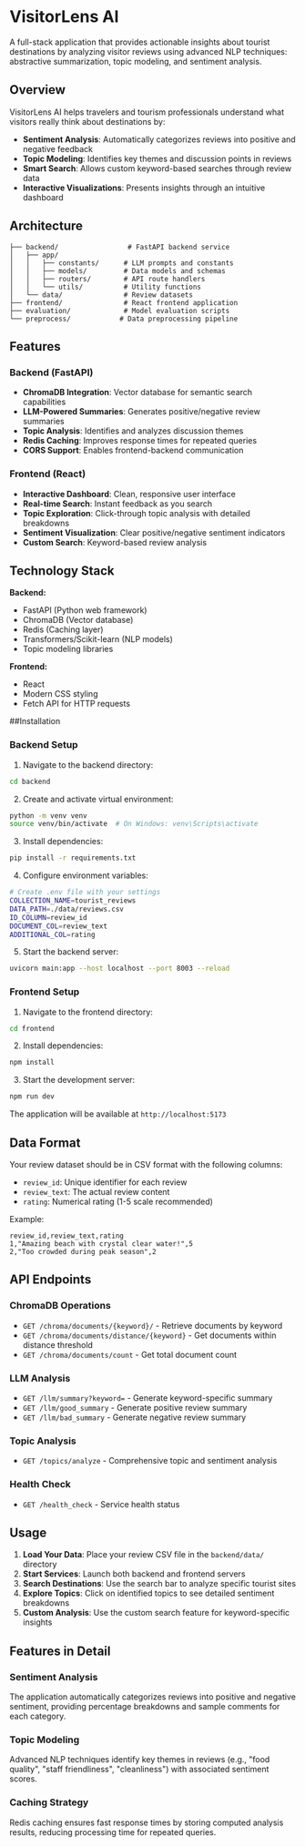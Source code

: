 # VisitorLens AI

A full-stack application that provides actionable insights about tourist destinations by analyzing visitor reviews using advanced NLP techniques: abstractive summarization, topic modeling, and sentiment analysis.

## Overview

VisitorLens AI helps travelers and tourism professionals understand what visitors really think about destinations by:

- **Sentiment Analysis**: Automatically categorizes reviews into positive and negative feedback
- **Topic Modeling**: Identifies key themes and discussion points in reviews
- **Smart Search**: Allows custom keyword-based searches through review data
- **Interactive Visualizations**: Presents insights through an intuitive dashboard

## Architecture

```
├── backend/                 # FastAPI backend service
│   ├── app/
│   │   ├── constants/      # LLM prompts and constants
│   │   ├── models/         # Data models and schemas
│   │   ├── routers/        # API route handlers
│   │   └── utils/          # Utility functions
│   └── data/               # Review datasets
├── frontend/               # React frontend application
├── evaluation/             # Model evaluation scripts
└── preprocess/            # Data preprocessing pipeline
```

## Features

### Backend (FastAPI)
- **ChromaDB Integration**: Vector database for semantic search capabilities
- **LLM-Powered Summaries**: Generates positive/negative review summaries
- **Topic Analysis**: Identifies and analyzes discussion themes
- **Redis Caching**: Improves response times for repeated queries
- **CORS Support**: Enables frontend-backend communication

### Frontend (React)
- **Interactive Dashboard**: Clean, responsive user interface
- **Real-time Search**: Instant feedback as you search
- **Topic Exploration**: Click-through topic analysis with detailed breakdowns
- **Sentiment Visualization**: Clear positive/negative sentiment indicators
- **Custom Search**: Keyword-based review analysis

## Technology Stack

**Backend:**
- FastAPI (Python web framework)
- ChromaDB (Vector database)
- Redis (Caching layer)
- Transformers/Scikit-learn (NLP models)
- Topic modeling libraries

**Frontend:**
- React 
- Modern CSS styling
- Fetch API for HTTP requests

##Installation

### Backend Setup

1. Navigate to the backend directory:
```bash
cd backend
```

2. Create and activate virtual environment:
```bash
python -m venv venv
source venv/bin/activate  # On Windows: venv\Scripts\activate
```

3. Install dependencies:
```bash
pip install -r requirements.txt
```

4. Configure environment variables:
```bash
# Create .env file with your settings
COLLECTION_NAME=tourist_reviews
DATA_PATH=./data/reviews.csv
ID_COLUMN=review_id
DOCUMENT_COL=review_text
ADDITIONAL_COL=rating
```

5. Start the backend server:
```bash
uvicorn main:app --host localhost --port 8003 --reload
```

### Frontend Setup

1. Navigate to the frontend directory:
```bash
cd frontend
```

2. Install dependencies:
```bash
npm install
```

3. Start the development server:
```bash
npm run dev
```

The application will be available at `http://localhost:5173`

## Data Format

Your review dataset should be in CSV format with the following columns:
- `review_id`: Unique identifier for each review
- `review_text`: The actual review content
- `rating`: Numerical rating (1-5 scale recommended)

Example:
```csv
review_id,review_text,rating
1,"Amazing beach with crystal clear water!",5
2,"Too crowded during peak season",2
```

## API Endpoints

### ChromaDB Operations
- `GET /chroma/documents/{keyword}/` - Retrieve documents by keyword
- `GET /chroma/documents/distance/{keyword}` - Get documents within distance threshold
- `GET /chroma/documents/count` - Get total document count

### LLM Analysis
- `GET /llm/summary?keyword=` - Generate keyword-specific summary
- `GET /llm/good_summary` - Generate positive review summary
- `GET /llm/bad_summary` - Generate negative review summary

### Topic Analysis
- `GET /topics/analyze` - Comprehensive topic and sentiment analysis

### Health Check
- `GET /health_check` - Service health status

## Usage

1. **Load Your Data**: Place your review CSV file in the `backend/data/` directory
2. **Start Services**: Launch both backend and frontend servers
3. **Search Destinations**: Use the search bar to analyze specific tourist sites
4. **Explore Topics**: Click on identified topics to see detailed sentiment breakdowns
5. **Custom Analysis**: Use the custom search feature for keyword-specific insights

## Features in Detail

### Sentiment Analysis
The application automatically categorizes reviews into positive and negative sentiment, providing percentage breakdowns and sample comments for each category.

### Topic Modeling
Advanced NLP techniques identify key themes in reviews (e.g., "food quality", "staff friendliness", "cleanliness") with associated sentiment scores.

### Caching Strategy
Redis caching ensures fast response times by storing computed analysis results, reducing processing time for repeated queries.